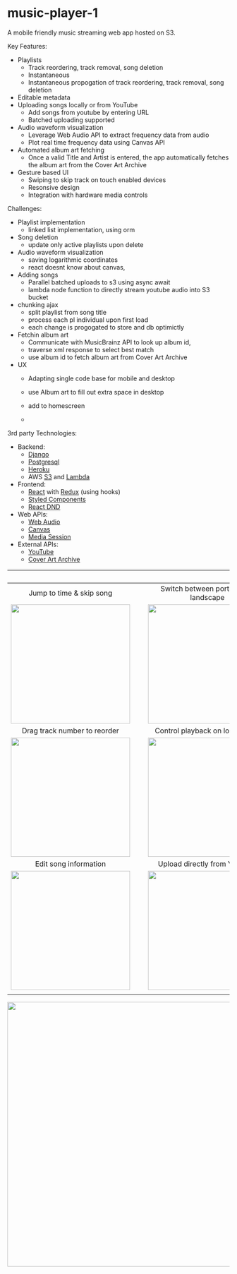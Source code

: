 # music-player-1

A mobile friendly music streaming web app hosted on S3.

Key Features:
+ Playlists
  * Track reordering, track removal, song deletion
  * Instantaneous 
  * Instantaneous propogation of track reordering, track removal, song deletion 
+ Editable metadata
+ Uploading songs locally or from YouTube
  * Add songs from youtube by entering URL
  * Batched uploading supported
+ Audio waveform visualization 
  * Leverage Web Audio API to extract frequency data from audio
  * Plot real time frequency data using Canvas API
+ Automated album art fetching 
  * Once a valid Title and Artist is entered, the app automatically fetches the album art from the Cover Art Archive   
+ Gesture based UI
  * Swiping to skip track on touch enabled devices
  * Resonsive design
  * Integration with hardware media controls


Challenges:
- Playlist implementation
  - linked list implementation, using orm
- Song deletion
  + update only active playlists upon delete
- Audio waveform visualization
  - saving logarithmic coordinates
  - react doesnt know about canvas, 
- Adding songs
  - Parallel batched uploads to s3 using async await
  - lambda node function to directly stream youtube audio into S3 bucket 
- chunking ajax
  + split playlist from song title
  + process each pl individual upon first load
  + each change is progogated to store and db optimictly
- Fetchin album art
  - Communicate with MusicBrainz API to look up album id, 
  - traverse xml response to select best match
  - use album id to fetch album art from Cover Art Archive
- UX
  - Adapting single code base for mobile and desktop
  - use Album art to fill out extra space in desktop
  - add to homescreen

  - 
3rd party Technologies:
- Backend: 
  * [Django](https://www.djangoproject.com/)
  * [Postgresql](https://www.postgresql.org/)
  * [Heroku](https://www.heroku.com/)
  * AWS [S3](https://aws.amazon.com/s3/) and [Lambda](https://aws.amazon.com/lambda/) 
- Frontend: 
  * [React](https://reactjs.org/) with [Redux](https://redux.js.org/) (using hooks)
  * [Styled Components](https://styled-components.com/)
  * [React DND](https://react-dnd.github.io/react-dnd/about)
- Web APIs: 
  * [Web Audio](https://developer.mozilla.org/en-US/docs/Web/API/Web_Audio_API)
  * [Canvas](https://developer.mozilla.org/en-US/docs/Web/API/Canvas_API)
  * [Media Session](https://developer.mozilla.org/en-US/docs/Web/API/Media_Session_API)
- External APIs: 
  * [YouTube](https://www.npmjs.com/package/ytdl-core)
  * [Cover Art Archive](http://coverartarchive.org/)

|   | &nbsp;&nbsp; |   |
|:---:|:---:|:---:|
| Jump to time & skip song  |   | Switch between portrait and landscape  |  
| <img width="270" height="auto" src="https://raw.githubusercontent.com/twpride/music-player-1/main/assets/demo/mobile-scrub-skip.gif"> |   |<img width="270" height="auto" src="https://raw.githubusercontent.com/twpride/music-player-1/main/assets/demo/landscape.gif">| s
| Drag track number to reorder |   | Control playback on lockscreen  |  
| <img width="270" height="auto" src="https://raw.githubusercontent.com/twpride/music-player-1/main/assets/demo/drag-reorder.gif"> |   |<img width="270" height="auto" src="https://raw.githubusercontent.com/twpride/music-player-1/main/assets/demo/mobile-media-control.gif">|  
| Edit song information  |   | Upload directly from YouTube  |  
| <img width="270" height="auto" src="https://raw.githubusercontent.com/twpride/music-player-1/main/assets/demo/edit-song.gif"> |   |<img width="270" height="auto" src="https://raw.githubusercontent.com/twpride/music-player-1/main/assets/demo/upload.gif"> |  
|   |   |   |  



<p align="left">
  <img width="600" height="auto" src="https://raw.githubusercontent.com/twpride/music-player-1/main/assets/demo/desktop-adaptive.gif">





